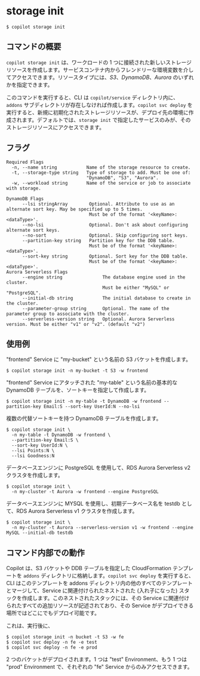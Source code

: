 # storage init
```console
$ copilot storage init
```
## コマンドの概要
`copilot storage init` は、ワークロードの 1 つに接続された新しいストレージリソースを作成します。サービスコンテナ内からフレンドリーな環境変数を介してアクセスできます。リソースタイプには、*S3*、*DynamoDB*、*Aurora* のいずれかを指定できます。

このコマンドを実行すると、CLI は `copilot/service` ディレクトリ内に、`addons` サブディレクトリが存在しなければ作成します。`copilot svc deploy` を実行すると、新規に初期化されたストレージリソースが、デプロイ先の環境に作成されます。デフォルトでは、`storage init` で指定したサービスのみが、そのストレージリソースにアクセスできます。

## フラグ
```
Required Flags
  -n, --name string           Name of the storage resource to create.
  -t, --storage-type string   Type of storage to add. Must be one of:
                              "DynamoDB", "S3", "Aurora".
  -w, --workload string       Name of the service or job to associate with storage.

DynamoDB Flags
      --lsi stringArray        Optional. Attribute to use as an alternate sort key. May be specified up to 5 times.
                               Must be of the format '<keyName>:<dataType>'.
      --no-lsi                 Optional. Don't ask about configuring alternate sort keys.
      --no-sort                Optional. Skip configuring sort keys.
      --partition-key string   Partition key for the DDB table.
                               Must be of the format '<keyName>:<dataType>'.
      --sort-key string        Optional. Sort key for the DDB table.
                               Must be of the format '<keyName>:<dataType>'.
Aurora Serverless Flags
      --engine string               The database engine used in the cluster.
                                    Must be either "MySQL" or "PostgreSQL".
      --initial-db string           The initial database to create in the cluster.
      --parameter-group string      Optional. The name of the parameter group to associate with the cluster.
      --serverless-version string   Optional. Aurora Serverless version. Must be either "v1" or "v2". (default "v2")
```

## 使用例
"frontend" Service に "my-bucket" という名前の S3 バケットを作成します。
```console
$ copilot storage init -n my-bucket -t S3 -w frontend
```

"frontend" Service にアタッチされた "my-table" という名前の基本的な DynamoDB テーブルを、ソートキーを指定して作成します。
```console
$ copilot storage init -n my-table -t DynamoDB -w frontend --partition-key Email:S --sort-key UserId:N --no-lsi
```

複数の代替ソートキーを持つ DynamoDB テーブルを作成します。
```console
$ copilot storage init \
  -n my-table -t DynamoDB -w frontend \
  --partition-key Email:S \
  --sort-key UserId:N \
  --lsi Points:N \
  --lsi Goodness:N
```

データベースエンジンに PostgreSQL を使用して、RDS Aurora Serverless v2 クラスタを作成します。
```console
$ copilot storage init \
  -n my-cluster -t Aurora -w frontend --engine PostgreSQL
```

データベースエンジンに MYSQL を使用し、初期データベース名を testdb として、RDS Aurora Serverless v1 クラスタを作成します。
```console
$ copilot storage init \
  -n my-cluster -t Aurora --serverless-version v1 -w frontend --engine MySQL --initial-db testdb
```

## コマンド内部での動作
Copilot は、S3 バケットや DDB テーブルを指定した CloudFormation テンプレートを `addons` ディレクトリに格納します。`copilot svc deploy` を実行すると、CLI はこのテンプレートを addons ディレクトリ内の他のすべてのテンプレートとマージして、Service に関連付けられたネストされた (入れ子になった) スタックを作成します。このネストされたスタックには、その Service に関連付けられたすべての追加リソースが記述されており、その Service がデプロイできる場所ではどこにでもデプロイ可能です。

これは、実行後に、
```console
$ copilot storage init -n bucket -t S3 -w fe
$ copilot svc deploy -n fe -e test
$ copilot svc deploy -n fe -e prod
```
2 つのバケットがデプロイされます。1 つは "test" Environment、もう 1 つは "prod" Environment で、それぞれの "fe" Service からのみアクセスできます。
